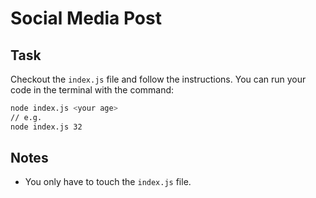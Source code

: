 # Social Media Post

## Task

Checkout the `index.js` file and follow the instructions. You can run your code in the terminal with the command:

```bash
node index.js <your age>
// e.g.
node index.js 32
```

## Notes

- You only have to touch the `index.js` file.
